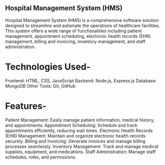 ## Hospital Management System (HMS)

Hospital Management System (HMS) is a comprehensive software solution designed to streamline and automate the operations of healthcare facilities. This system offers a wide range of functionalities including patient management, appointment scheduling, electronic health records (EHR) management, billing and invoicing, inventory management, and staff administration.

# Technologies Used-
Frontend: HTML, CSS, JavaScript
Backend: Node.js, Express.js
Database: MongoDB
Other Tools: Git, GitHub

# Features-
Patient Management: Easily manage patient information, medical history, and appointments.
Appointment Scheduling: Schedule and track appointments efficiently, reducing wait times.
Electronic Health Records (EHR) Management: Maintain and organize electronic health records securely.
Billing and Invoicing: Generate invoices and manage billing processes seamlessly.
Inventory Management: Track and manage medical supplies, equipment, and medications.
Staff Administration: Manage staff schedules, roles, and permissions.
